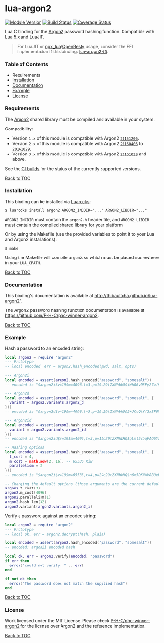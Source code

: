 # lua-argon2

[![Module Version][badge-version-image]][luarocks-argon2]
[![Build Status][badge-travis-image]][badge-travis-url]
[![Coverage Status][badge-coveralls-image]][badge-coveralls-url]

Lua C binding for the [Argon2] password hashing function. Compatible with
Lua 5.x and LuaJIT.

> For LuaJIT or [ngx_lua]/[OpenResty] usage, consider the FFI implementation
> if this binding:
> [lua-argon2-ffi](https://github.com/thibaultcha/lua-argon2-ffi).

### Table of Contents

- [Requirements](#requirements)
- [Installation](#installation)
- [Documentation](#documentation)
- [Example](#example)
- [License](#license)

### Requirements

The [Argon2] shared library must be compiled and available in your system.

Compatibility:
- Version `1.x` of this module is compatible with Argon2
  [`20151206`](https://github.com/P-H-C/phc-winner-argon2/releases/tag/20151206).
- Version `2.x` of this module is compatible with Argon2
  [`20160406`](https://github.com/P-H-C/phc-winner-argon2/releases/tag/20160406)
  to [`20161029`](https://github.com/P-H-C/phc-winner-argon2/releases/tag/20161029).
- Version `3.x` of this module is compatible with Argon2
  [`20161029`](https://github.com/P-H-C/phc-winner-argon2/releases/tag/20161029)
  and above.

See the [CI builds][badge-coveralls-url] for the status of the currently
supported versions.

[Back to TOC](#table-of-contents)

### Installation

This binding can be installed via [Luarocks](https://luarocks.org):

```
$ luarocks install argon2 ARGON2_INCDIR="..." ARGON2_LIBDIR="..."
```

`ARGON2_INCDIR` must contain the `argon2.h` header file, and `ARGON2_LIBDIR`
must contain the compiled shared library for your platform.

Or by using the Makefile (use the provided variables to point it to your Lua
and Argon2 installations):

```
$ make
```

Using the Makefile will compile `argon2.so` which must be placed somewhere in
your `LUA_CPATH`.

[Back to TOC](#table-of-contents)

### Documentation

This binding's documentation is available at
<http://thibaultcha.github.io/lua-argon2/>.

The Argon2 password hashing function documentation is available at
<https://github.com/P-H-C/phc-winner-argon2>.

[Back to TOC](#table-of-contents)

### Example

Hash a password to an encoded string:

```lua
local argon2 = require "argon2"
--- Prototype
-- local encoded, err = argon2.hash_encoded(pwd, salt, opts)

--- Argon2i
local encoded = assert(argon2.hash_encoded("password", "somesalt"))
-- encoded is "$argon2i$v=19$m=4096,t=3,p=1$c29tZXNhbHQ$iWh06vD8Fy27wf9npn6FXWiCX4K6pW6Ue1Bnzz07Z8A"

--- Argon2d
local encoded = assert(argon2.hash_encoded("password", "somesalt", {
  variant = argon2.variants.argon2_d
}))
-- encoded is "$argon2d$v=19$m=4096,t=3,p=1$c29tZXNhbHQ$2+JCoQtY/2x5F0VB9pEVP3xBNguWP1T25Ui0PtZuk8o"

--- Argon2id
local encoded = assert(argon2.hash_encoded("password", "somesalt", {
  variant = argon2.variants.argon2_id
}))
-- encoded is "$argon2id$v=19$m=4096,t=3,p=1$c29tZXNhbHQ$qLml5cbqFAO6YxVHhrSBHP0UWdxrIxkNcM8aMX3blzU"

-- Hashing options
local encoded = assert(argon2.hash_encoded("password", "somesalt", {
  t_cost = 4,
  m_cost = math.pow(2, 16), -- 65536 KiB
  parallelism = 2
}))
-- encoded is "$argon2i$v=19$m=65536,t=4,p=2$c29tZXNhbHQ$n6x5DKNWV8BOeKemQJRk7BU3hcaCVomtn9TCyEA0inM"

-- Changing the default options (those arguments are the current defaults)
argon2.t_cost(3)
argon2.m_cost(4096)
argon2.parallelism(1)
argon2.hash_len(32)
argon2.variant(argon2.variants.argon2_i)
```

Verify a password against an encoded string:

```lua
local argon2 = require "argon2"
--- Prototype
-- local ok, err = argon2.decrypt(hash, plain)

local encoded = assert(argon2.hash_encoded("password", "somesalt"))
-- encoded: argon2i encoded hash

local ok, err = argon2.verify(encoded, "password")
if err then
  error("could not verify: " .. err)
end

if not ok then
  error("The password does not match the supplied hash")
end
```

[Back to TOC](#table-of-contents)

### License

Work licensed under the MIT License. Please check
[P-H-C/phc-winner-argon2][Argon2] for the license over Argon2 and the reference
implementation.

[Back to TOC](#table-of-contents)

[Argon2]: https://github.com/P-H-C/phc-winner-argon2
[luarocks-argon2]: http://luarocks.org/modules/thibaultcha/argon2

[ngx_lua]: https://github.com/openresty/lua-nginx-module
[OpenResty]: https://openresty.org

[badge-travis-url]: https://travis-ci.org/thibaultcha/lua-argon2
[badge-travis-image]: https://travis-ci.org/thibaultcha/lua-argon2.svg?branch=master
[badge-version-image]: https://img.shields.io/badge/version-3.0.0-blue.svg?style=flat
[badge-coveralls-url]: https://coveralls.io/github/thibaultcha/lua-argon2?branch=master
[badge-coveralls-image]: https://coveralls.io/repos/github/thibaultcha/lua-argon2/badge.svg?branch=master
